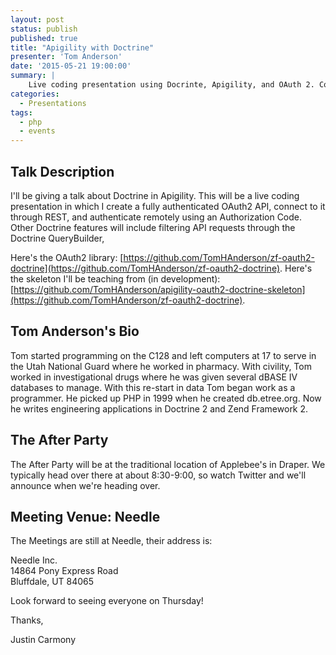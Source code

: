 ```yaml
---
layout: post
status: publish
published: true
title: "Apigility with Doctrine"
presenter: 'Tom Anderson'
date: '2015-05-21 19:00:00'
summary: |
    Live coding presentation using Docrinte, Apigility, and OAuth 2. Come learn how to make awesome APIs easily.
categories:
  - Presentations
tags:
  - php
  - events
---
```

## Talk Description

I'll be giving a talk about Doctrine in Apigility.  This will be a live coding presentation in which I create a fully authenticated OAuth2 API, connect to it through REST, and authenticate remotely using an Authorization Code.  Other Doctrine features will include filtering API requests through the Doctrine QueryBuilder,

Here's the OAuth2 library: [https://github.com/TomHAnderson/zf-oauth2-doctrine](https://github.com/TomHAnderson/zf-oauth2-doctrine). Here's the skeleton I'll be teaching from (in development): [https://github.com/TomHAnderson/apigility-oauth2-doctrine-skeleton](https://github.com/TomHAnderson/zf-oauth2-doctrine).

## Tom Anderson's Bio

Tom started programming on the C128 and left computers at 17 to serve in the Utah National Guard where he worked in pharmacy. With civility, Tom worked in investigational drugs where he was given several dBASE IV databases to manage. With this re-start in data Tom began work as a programmer. He picked up PHP in 1999 when he created db.etree.org. Now he writes engineering applications in Doctrine 2 and Zend Framework 2.


## The After Party

The After Party will be at the traditional location of Applebee's in Draper. We typically head over there at about 8:30-9:00, so watch Twitter and we'll announce when we're heading over.

## Meeting Venue: Needle

The Meetings are still at Needle, their address is:

Needle Inc.<br/>
14864 Pony Express Road<br/>
Bluffdale, UT 84065

Look forward to seeing everyone on Thursday!

Thanks,

Justin Carmony